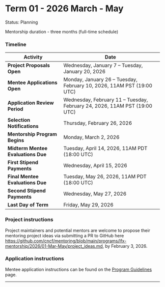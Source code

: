 # Term 01 - 2026 March - May

Status: Planning

Mentorship duration - three months (full-time schedule)

### Timeline

| **Activity**                        | **Date**                                                                 |
|-------------------------------------|--------------------------------------------------------------------------|
| **Project Proposals Open**          | Wednesday, January 7 – Tuesday, January 20, 2026                         |
| **Mentee Applications Open**        | Monday, January 26 – Tuesday, February 10, 2026, 11AM PST (19:00 UTC)    |
| **Application Review Period**       | Wednesday, February 11 – Tuesday, February 24, 2026, 11AM PST (19:00 UTC)|
| **Selection Notifications**         | Thursday, February 26, 2026                                              |
| **Mentorship Program Begins**       | Monday, March 2, 2026                                                    |
| **Midterm Mentee Evaluations Due**  | Tuesday, April 14, 2026, 11AM PDT (18:00 UTC)                            |
| **First Stipend Payments**          | Wednesday, April 15, 2026                                                |
| **Final Mentee Evaluations Due**    | Tuesday, May 26, 2026, 11AM PDT (18:00 UTC)                              |
| **Second Stipend Payments**         | Wednesday, May 27, 2026                                                  |
| **Last Day of Term**                | Friday, May 29, 2026                                                     |

### Project instructions

Project maintainers and potential mentors are welcome to propose their mentoring project ideas via submitting a PR to GitHub here https://github.com/cncf/mentoring/blob/main/programs/lfx-mentorship/2026/01-Mar-May/project_ideas.md, by February 3, 2026.

### Application instructions

Mentee application instructions can be found on the [Program Guidelines](https://github.com/cncf/mentoring/blob/main/programs/lfx-mentorship/README.md#program-guidelines) page.

---


